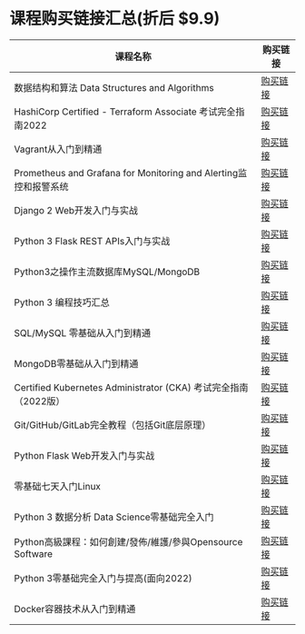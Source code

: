 # 课程购买链接汇总(折后 $9.9)


|课程名称  |   购买链接      |
|--------|-------------| 
|数据结构和算法 Data Structures and Algorithms|[购买链接](https://www.udemy.com/course/data-structures-and-algorithms-py/?couponCode=2023-OCT24-5221876)| 
|HashiCorp Certified - Terraform Associate 考试完全指南2022|[购买链接](https://www.udemy.com/course/terraform-basic/?couponCode=2023-OCT24-4392922)| 
|Vagrant从入门到精通|[购买链接](https://www.udemy.com/course/vagrant-zh/?couponCode=2023-OCT24-3731444)| 
|Prometheus and Grafana for Monitoring and Alerting监控和报警系统|[购买链接](https://www.udemy.com/course/telegraf-prometheus-grafana-cn/?couponCode=2023-OCT24-3418642)| 
|Django 2 Web开发入门与实战|[购买链接](https://www.udemy.com/course/django-2-web/?couponCode=2023-OCT24-2321788)| 
|Python 3 Flask REST APIs入门与实战|[购买链接](https://www.udemy.com/course/flask-rest-api/?couponCode=2023-OCT24-2276701)| 
|Python3之操作主流数据库MySQL/MongoDB|[购买链接](https://www.udemy.com/course/python3-database/?couponCode=2023-OCT24-2187592)| 
|Python 3 编程技巧汇总|[购买链接](https://www.udemy.com/course/python3-tips/?couponCode=2023-OCT24-1878846)| 
|SQL/MySQL 零基础从入门到精通|[购买链接](https://www.udemy.com/course/sql-mysql/?couponCode=2023-OCT24-1865400)| 
|MongoDB零基础从入门到精通|[购买链接](https://www.udemy.com/course/best-mongodb/?couponCode=2023-OCT24-1864936)| 
|Certified Kubernetes Administrator (CKA) 考试完全指南（2022版）|[购买链接](https://www.udemy.com/course/k8s-chinese/?couponCode=2023-OCT24-1733494)| 
|Git/GitHub/GitLab完全教程（包括Git底层原理）|[购买链接](https://www.udemy.com/course/git-basic/?couponCode=2023-OCT24-1465666)| 
|Python Flask Web开发入门与实战|[购买链接](https://www.udemy.com/course/python-flask/?couponCode=2023-OCT24-1432416)| 
|零基础七天入门Linux|[购买链接](https://www.udemy.com/course/linux-zh/?couponCode=2023-OCT24-1427824)| 
|Python 3 数据分析 Data Science零基础完全入门|[购买链接](https://www.udemy.com/course/python-for-data-science/?couponCode=2023-OCT24-1340588)| 
|Python高級課程：如何創建/發佈/維護/參與Opensource Software|[购买链接](https://www.udemy.com/course/python-awesome-tools/?couponCode=2023-OCT24-1294480)| 
|Python 3零基础完全入门与提高(面向2022)|[购买链接](https://www.udemy.com/course/python3-chinese/?couponCode=2023-OCT24-1242424)| 
|Docker容器技术从入门到精通|[购买链接](https://www.udemy.com/course/docker-china/?couponCode=2023-OCT24-1147478)|